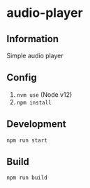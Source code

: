 # audio-player

## Information

Simple audio player

## Config

1. `nvm use` (Node v12)
2. `npm install`

## Development

`npm run start`

## Build

`npm run build`
